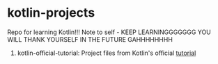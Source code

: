 # kotlin-projects
Repo for learning Kotlin!!!
Note to self - KEEP LEARNINGGGGGGG YOU WILL THANK YOURSELF IN THE FUTURE GAHHHHHHHH

1. kotlin-official-tutorial: Project files from Kotlin's official [tutorial](https://kotlinlang.org/docs/getting-started.html)
